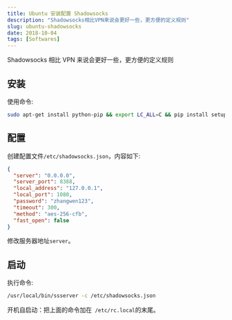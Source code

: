 ```yaml
---
title: Ubuntu 安装配置 Shadowsocks
description: "Shadowsocks相比VPN来说会更好一些，更方便的定义规则"
slug: ubuntu-shadowsocks
date: 2018-10-04
tags: [Softwares]
---
```


Shadowsocks 相比 VPN 来说会更好一些，更方便的定义规则

<!-- truncate -->

## 安装

使用命令:

```bash
sudo apt-get install python-pip && export LC_ALL=C && pip install setuptools && pip install shadowsocks
```

## 配置

创建配置文件`/etc/shadowsocks.json`，内容如下:

```json
{
  "server": "0.0.0.0",
  "server_port": 8388,
  "local_address": "127.0.0.1",
  "local_port": 1080,
  "password": "zhangwen123",
  "timeout": 300,
  "method": "aes-256-cfb",
  "fast_open": false
}
```

修改服务器地址`server`。

## 启动

执行命令:

```bash
/usr/local/bin/ssserver -c /etc/shadowsocks.json
```

开机自启动：把上面的命令加在` /etc/rc.local`的末尾。
